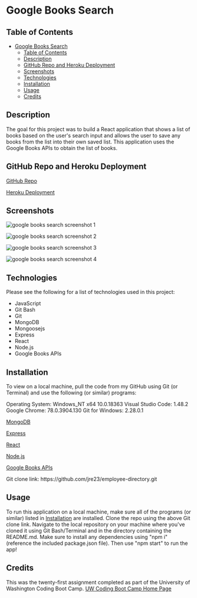 # Google Books Search

## Table of Contents

- [Google Books Search](#google-books-search)
  - [Table of Contents](#table-of-contents)
  - [Description](#description)
  - [GitHub Repo and Heroku Deployment](#github-repo-and-heroku-deployment)
  - [Screenshots](#screenshots)
  - [Technologies](#technologies)
  - [Installation](#installation)
  - [Usage](#usage)
  - [Credits](#credits)

## Description

The goal for this project was to build a React application that shows a list of books based on the user's search input and allows the user to save any books from the list into their own saved list. This application uses the Google Books APIs to obtain the list of books.

## GitHub Repo and Heroku Deployment

[GitHub Repo](https://github.com/jre23/google-books-search)

[Heroku Deployment]()

## Screenshots

![google books search screenshot 1]()

![google books search screenshot 2]()

![google books search screenshot 3]()

![google books search screenshot 4]()

## Technologies

Please see the following for a list of technologies used in this project:

- JavaScript
- Git Bash
- Git
- MongoDB
- Mongoosejs
- Express
- React
- Node.js
- Google Books APIs

## Installation

To view on a local machine, pull the code from my GitHub using Git (or Terminal) and use the following (or similar) programs:

Operating System: Windows_NT x64 10.0.18363
Visual Studio Code: 1.48.2
Google Chrome: 78.0.3904.130
Git for Windows: 2.28.0.1

[MongoDB](https://www.mongodb.com)

[Express](https://expressjs.com)

[React](https://reactjs.org)

[Node.js](https://nodejs.org/en)

[Google Books APIs](https://developers.google.com/books)

Git clone link: htt<span>ps://github.com/jre23/employee-directory.git</span>

## Usage

To run this application on a local machine, make sure all of the programs (or similar) listed in [Installation](#Installation) are installed. Clone the repo using the above Git clone link. Navigate to the local repository on your machine where you've cloned it using Git Bash/Terminal and in the directory containing the README.md. Make sure to install any dependencies using "npm i" (reference the included package.json file). Then use "npm start" to run the app!

## Credits

This was the twenty-first assignment completed as part of the University of Washington Coding Boot Camp. [UW Coding Boot Camp Home Page](https://bootcamp.uw.edu/coding/)
